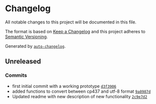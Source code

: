 # Changelog

All notable changes to this project will be documented in this file.

The format is based on [Keep a Changelog](https://keepachangelog.com/en/1.0.0/)
and this project adheres to [Semantic Versioning](https://semver.org/spec/v2.0.0.html).

Generated by [`auto-changelog`](https://github.com/CookPete/auto-changelog).

## Unreleased

### Commits

- first initial commit with a working prototype [`d3f3906`](https://github.com/kimusan/pic2ascii/commit/d3f39061f45be703bc5955ee73f7b0ccedc8fd66)
- added functions to convert between cp437 and utf-8 format [`9a8987d`](https://github.com/kimusan/pic2ascii/commit/9a8987d9cb6408db51073d909cb9e840931e790b)
- Updated readme with new description of new functionality [`2c9e7d2`](https://github.com/kimusan/pic2ascii/commit/2c9e7d284c0b10738706aca399939803039050d8)
